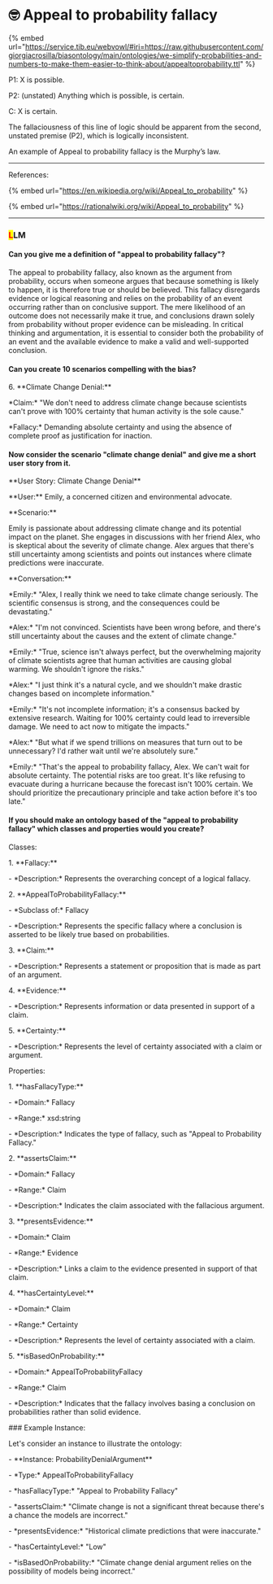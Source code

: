 # 🤓 Appeal to probability fallacy

{% embed url="https://service.tib.eu/webvowl/#iri=https://raw.githubusercontent.com/giorgiacrosilla/biasontology/main/ontologies/we-simplify-probabilities-and-numbers-to-make-them-easier-to-think-about/appealtoprobability.ttl" %}

P1: X is possible.

P2: (unstated) Anything which is possible, is certain.

C: X is certain.

The fallaciousness of this line of logic should be apparent from the second, unstated premise (P2), which is logically inconsistent.

An example of Appeal to probability fallacy is the Murphy’s law.

***

References:

{% embed url="https://en.wikipedia.org/wiki/Appeal_to_probability" %}

{% embed url="https://rationalwiki.org/wiki/Appeal_to_probability" %}

***

### <mark style="color:red;">L</mark>LM

#### Can you give me a definition of "appeal to probability fallacy"?&#x20;

The appeal to probability fallacy, also known as the argument from probability, occurs when someone argues that because something is likely to happen, it is therefore true or should be believed. This fallacy disregards evidence or logical reasoning and relies on the probability of an event occurring rather than on conclusive support. The mere likelihood of an outcome does not necessarily make it true, and conclusions drawn solely from probability without proper evidence can be misleading. In critical thinking and argumentation, it is essential to consider both the probability of an event and the available evidence to make a valid and well-supported conclusion.

#### Can you create 10 scenarios compelling with the bias?&#x20;

6\. \*\*Climate Change Denial:\*\*

&#x20;  \*Claim:\* "We don't need to address climate change because scientists can't prove with 100% certainty that human activity is the sole cause."

&#x20;  \*Fallacy:\* Demanding absolute certainty and using the absence of complete proof as justification for inaction.

#### Now consider the scenario "climate change denial" and give me a short user story from it.

\*\*User Story: Climate Change Denial\*\*

\*\*User:\*\* Emily, a concerned citizen and environmental advocate.

\*\*Scenario:\*\*

Emily is passionate about addressing climate change and its potential impact on the planet. She engages in discussions with her friend Alex, who is skeptical about the severity of climate change. Alex argues that there's still uncertainty among scientists and points out instances where climate predictions were inaccurate.

\*\*Conversation:\*\*

\*Emily:\* "Alex, I really think we need to take climate change seriously. The scientific consensus is strong, and the consequences could be devastating."

\*Alex:\* "I'm not convinced. Scientists have been wrong before, and there's still uncertainty about the causes and the extent of climate change."

\*Emily:\* "True, science isn't always perfect, but the overwhelming majority of climate scientists agree that human activities are causing global warming. We shouldn't ignore the risks."

\*Alex:\* "I just think it's a natural cycle, and we shouldn't make drastic changes based on incomplete information."

\*Emily:\* "It's not incomplete information; it's a consensus backed by extensive research. Waiting for 100% certainty could lead to irreversible damage. We need to act now to mitigate the impacts."

\*Alex:\* "But what if we spend trillions on measures that turn out to be unnecessary? I'd rather wait until we're absolutely sure."

\*Emily:\* "That's the appeal to probability fallacy, Alex. We can't wait for absolute certainty. The potential risks are too great. It's like refusing to evacuate during a hurricane because the forecast isn't 100% certain. We should prioritize the precautionary principle and take action before it's too late."

#### If you should make an ontology based of the "appeal to probability fallacy" which classes and properties would you create?

Classes:

1\. \*\*Fallacy:\*\*

&#x20;  \- \*Description:\* Represents the overarching concept of a logical fallacy.

&#x20;&#x20;

2\. \*\*AppealToProbabilityFallacy:\*\*

&#x20;  \- \*Subclass of:\* Fallacy

&#x20;  \- \*Description:\* Represents the specific fallacy where a conclusion is asserted to be likely true based on probabilities.

&#x20;

3\. \*\*Claim:\*\*

&#x20;  \- \*Description:\* Represents a statement or proposition that is made as part of an argument.

&#x20;

4\. \*\*Evidence:\*\*

&#x20;  \- \*Description:\* Represents information or data presented in support of a claim.

&#x20;

5\. \*\*Certainty:\*\*

&#x20;  \- \*Description:\* Represents the level of certainty associated with a claim or argument.

&#x20;

Properties:

1\. \*\*hasFallacyType:\*\*

&#x20;  \- \*Domain:\* Fallacy

&#x20;  \- \*Range:\* xsd:string

&#x20;  \- \*Description:\* Indicates the type of fallacy, such as "Appeal to Probability Fallacy."

&#x20;

2\. \*\*assertsClaim:\*\*

&#x20;  \- \*Domain:\* Fallacy

&#x20;  \- \*Range:\* Claim

&#x20;  \- \*Description:\* Indicates the claim associated with the fallacious argument.

&#x20;

3\. \*\*presentsEvidence:\*\*

&#x20;  \- \*Domain:\* Claim

&#x20;  \- \*Range:\* Evidence

&#x20;  \- \*Description:\* Links a claim to the evidence presented in support of that claim.

&#x20;

4\. \*\*hasCertaintyLevel:\*\*

&#x20;  \- \*Domain:\* Claim

&#x20;  \- \*Range:\* Certainty

&#x20;  \- \*Description:\* Represents the level of certainty associated with a claim.

&#x20;

5\. \*\*isBasedOnProbability:\*\*

&#x20;  \- \*Domain:\* AppealToProbabilityFallacy

&#x20;  \- \*Range:\* Claim

&#x20;  \- \*Description:\* Indicates that the fallacy involves basing a conclusion on probabilities rather than solid evidence.

&#x20;

\### Example Instance:

Let's consider an instance to illustrate the ontology:

&#x20;

\- \*\*Instance: ProbabilityDenialArgument\*\*

&#x20; \- \*Type:\* AppealToProbabilityFallacy

&#x20; \- \*hasFallacyType:\* "Appeal to Probability Fallacy"

&#x20; \- \*assertsClaim:\* "Climate change is not a significant threat because there's a chance the models are incorrect."

&#x20; \- \*presentsEvidence:\* "Historical climate predictions that were inaccurate."

&#x20; \- \*hasCertaintyLevel:\* "Low"

&#x20; \- \*isBasedOnProbability:\* "Climate change denial argument relies on the possibility of models being incorrect."





